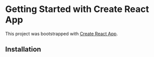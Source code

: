 # Getting Started with Create React App

This project was bootstrapped with [Create React App](https://github.com/facebook/create-react-app).

## Installation
